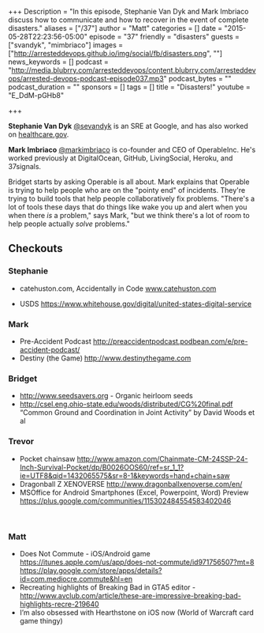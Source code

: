 +++
Description = "In this episode, Stephanie Van Dyk and Mark Imbriaco discuss how to communicate and how to recover in the event of complete disasters."
aliases = ["/37"]
author = "Matt"
categories = []
date = "2015-05-28T22:23:56-05:00"
episode = "37"
friendly = "disasters"
guests = ["svandyk", "mimbriaco"]
images = ["http://arresteddevops.github.io/img/social/fb/disasters.png", ""]
news_keywords = []
podcast = "http://media.blubrry.com/arresteddevops/content.blubrry.com/arresteddevops/arrested-devops-podcast-episode037.mp3"
podcast_bytes = ""
podcast_duration = ""
sponsors = []
tags = []
title = "Disasters!"
youtube = "E_DdM-pGHb8"

+++

**Stephanie Van Dyk** [@sevandyk](https://twitter.com/sevandyk) is an SRE at Google, and has also worked on [healthcare.gov](http://healthcare.gov).

**Mark Imbriaco** [@markimbriaco](http://twitter.com/markimbriaco) is co-founder and CEO of OperableInc. He's worked previously at DigitalOcean, GitHub, LivingSocial, Heroku, and 37signals.

Bridget starts by asking Operable is all about. Mark explains that Operable is trying to help people who are on the "pointy end" of incidents. They're trying to build tools that help people collaboratively fix problems. "There's a lot of tools these days that do things like wake you up and alert when you when there _is_ a problem," says Mark, "but we think there's a lot of room to help people actually _solve_ problems."

<h2>Checkouts</h2>
<h3>Stephanie</h3>
<ul>
	<li>catehuston.com, Accidentally in Code
<a href="http://www.catehuston.com">www.catehuston.com</a></li>
</ul>
<ul>
	<li>USDS
<a href="https://www.whitehouse.gov/digital/united-states-digital-service">https://www.whitehouse.gov/digital/united-states-digital-service</a></li>
</ul>
<h3>Mark</h3>
<ul>
	<li>Pre-Accident Podcast
<a href="http://preaccidentpodcast.podbean.com/e/pre-accident-podcast/">http://preaccidentpodcast.podbean.com/e/pre-accident-podcast/</a></li>
	<li><b></b>Destiny (the Game)<b>
</b><a href="http://www.destinythegame.com">http://www.destinythegame.com</a></li>
</ul>
<h3>Bridget</h3>
<ul>
	<li><a href="http://www.seedsavers.org">http://www.seedsavers.org</a> - Organic heirloom seeds</li>
	<li><a href="http://csel.eng.ohio-state.edu/woods/distributed/CG%20final.pdf">http://csel.eng.ohio-state.edu/woods/distributed/CG%20final.pdf</a> “Common Ground and Coordination in Joint Activity” by David Woods et al</li>
</ul>
<h3>Trevor</h3>
<ul>
	<li>Pocket chainsaw <a href="http://www.amazon.com/Chainmate-CM-24SSP-24-Inch-Survival-Pocket/dp/B0026OOS60/ref=sr_1_1?ie=UTF8&amp;qid=1432065575&amp;sr=8-1&amp;keywords=hand+chain+saw">http://www.amazon.com/Chainmate-CM-24SSP-24-Inch-Survival-Pocket/dp/B0026OOS60/ref=sr_1_1?ie=UTF8&amp;qid=1432065575&amp;sr=8-1&amp;keywords=hand+chain+saw</a></li>
	<li>Dragonball Z XENOVERSE
<a href="http://www.dragonballxenoverse.com/en/">http://www.dragonballxenoverse.com/en/</a></li>
	<li>MSOffice for Android Smartphones (Excel, Powerpoint, Word) Preview <a href="https://plus.google.com/communities/115302484554583402046">https://plus.google.com/communities/115302484554583402046</a></li>
</ul>
&nbsp;
<h3>Matt</h3>
<ul>
	<li>Does Not Commute - iOS/Android game <a href="https://itunes.apple.com/us/app/does-not-commute/id971756507?mt=8">https://itunes.apple.com/us/app/does-not-commute/id971756507?mt=8
</a><a href="https://play.google.com/store/apps/details?id=com.mediocre.commute&amp;hl=en">https://play.google.com/store/apps/details?id=com.mediocre.commute&amp;hl=en</a></li>
	<li>Recreating highlights of Breaking Bad in GTA5 editor - <a href="http://www.avclub.com/article/these-are-impressive-breaking-bad-highlights-recre-219640">http://www.avclub.com/article/these-are-impressive-breaking-bad-highlights-recre-219640</a></li>
	<li>I’m also obsessed with Hearthstone on iOS now (World of Warcraft card game thingy)</li>
</ul>
